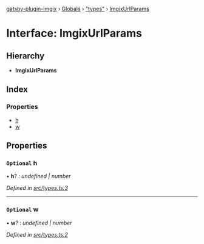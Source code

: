 [gatsby-plugin-imgix](../README.md) › [Globals](../globals.md) › ["types"](../modules/_types_.md) › [ImgixUrlParams](_types_.imgixurlparams.md)

# Interface: ImgixUrlParams

## Hierarchy

* **ImgixUrlParams**

## Index

### Properties

* [h](_types_.imgixurlparams.md#optional-h)
* [w](_types_.imgixurlparams.md#optional-w)

## Properties

### `Optional` h

• **h**? : *undefined | number*

*Defined in [src/types.ts:3](https://github.com/WalltoWall/gatsby-plugin-imgix/blob/c3f9759/src/types.ts#L3)*

___

### `Optional` w

• **w**? : *undefined | number*

*Defined in [src/types.ts:2](https://github.com/WalltoWall/gatsby-plugin-imgix/blob/c3f9759/src/types.ts#L2)*
